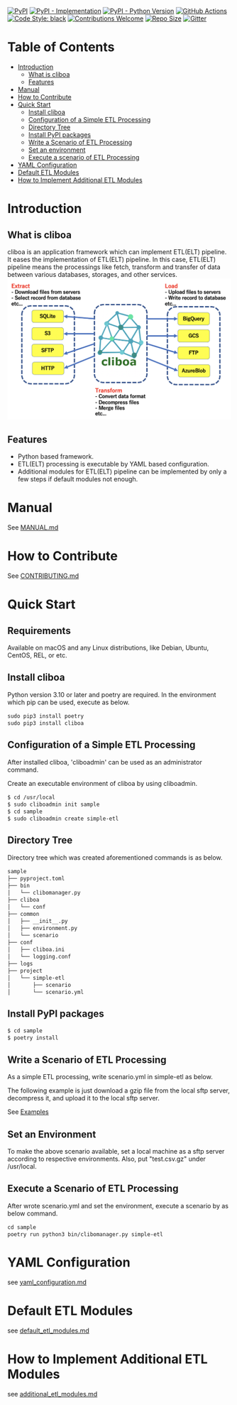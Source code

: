 [![PyPI](https://img.shields.io/pypi/v/cliboa?style=flat-square)](https://pypi.org/project/cliboa)
[![PyPI - Implementation](https://img.shields.io/pypi/implementation/cliboa?style=flat-square)](https://pypi.org/project/cliboa)
[![PyPI - Python Version](https://img.shields.io/pypi/pyversions/cliboa?style=flat-square)](https://pypi.org/project/cliboa)
[![GitHub Actions](https://github.com/BrainPad/cliboa/actions/workflows/test.yaml/badge.svg)](https://github.com/BrainPad/cliboa/actions/workflows/test.yaml)
[![Code Style:
black](https://img.shields.io/badge/code%20style-black-000000.svg?style=flat-square)](https://github.com/psf/black)
[![Contributions Welcome](https://img.shields.io/static/v1.svg?label=Contributions&message=Welcome&color=0059b3&style=flat-square)](https://github.com/BrainPad/cliboa/blob/master/CONTRIBUTING.md)
[![Repo Size](https://img.shields.io/github/repo-size/BrainPad/cliboa)](https://github.com/BrainPad/cliboa)
[![Gitter](https://badges.gitter.im/cliboa/users.svg)](https://gitter.im/cliboa/users?utm_source=badge&utm_medium=badge&utm_campaign=pr-badge)


# Table of Contents
* [Introduction](#introduction)
  * [What is cliboa](#what-is-cliboa)
  * [Features](#features)
* [Manual](#manual)
* [How to Contribute](#how-to-contribute)
* [Quick Start](#quick-start)
  * [Install cliboa](#install-cliboa)
  * [Configuration of a Simple ETL Processing](#configuration-of-a-simple-etl-processing)
  * [Directory Tree](#directory-tree)
  * [Install PyPI packages](#install-pypi-packages)
  * [Write a Scenario of ETL Processing](#write-a-scenario-of-etl-processing)
  * [Set an environment](#set-an-environment)
  * [Execute a scenario of ETL Processing](#execute-a-scenario-of-etl-processing)
* [YAML Configuration](#yaml-configuration)
* [Default ETL Modules](#default-etl-modules)
* [How to Implement Additional ETL Modules](#how-to-implement-additional-etl-modules)

# Introduction
## What is cliboa
cliboa is an application framework which can implement ETL(ELT) pipeline. It eases the implementation of ETL(ELT) pipeline. In this case, ETL(ELT) pipeline means the processings like fetch, transform and transfer of data between various databases, storages, and other services.
![](/img/cliboa_brief.png)

## Features
- Python based framework.
- ETL(ELT) processing is executable by YAML based configuration.
- Additional modules for ETL(ELT) pipeline can be implemented by only a few steps if default modules not enough.

# Manual
See [MANUAL.md](/MANUAL.md)

# How to Contribute
See [CONTRIBUTING.md](/CONTRIBUTING.md)


# Quick Start
## Requirements
Available on macOS and any Linux distributions, like Debian, Ubuntu, CentOS, REL, or etc.

## Install cliboa
Python version 3.10 or later and poetry are required. In the environment which pip can be used, execute as below.

```
sudo pip3 install poetry
sudo pip3 install cliboa
```

## Configuration of a Simple ETL Processing
After installed cliboa, 'cliboadmin' can be used as an administrator command. 

Create an executable environment of cliboa by using cliboadmin.

```
$ cd /usr/local
$ sudo cliboadmin init sample
$ cd sample
$ sudo cliboadmin create simple-etl
```

## Directory Tree
Directory tree which was created aforementioned commands is as below.

```
sample
├── pyproject.toml
├── bin
│   └── clibomanager.py
├── cliboa
│   └── conf
├── common
│   ├── __init__.py
│   ├── environment.py
│   └── scenario
├── conf
│   ├── cliboa.ini
│   └── logging.conf
├── logs
├── project
│   └── simple-etl
│       ├── scenario
│       └── scenario.yml
```

## Install PyPI packages
```
$ cd sample
$ poetry install
```

## Write a Scenario of ETL Processing
As a simple ETL processing, write scenario.yml in simple-etl as below.

The following example is just download a gzip file from the local sftp server, decompress it, and upload it to the local sftp server.

See [Examples](docs/yaml_configuration.md#examples)

## Set an Environment
To make the above scenario available, set a local machine as a sftp server according to respective environments. Also, put "test.csv.gz" under /usr/local.

## Execute a Scenario of ETL Processing
After wrote scenario.yml and set the environment, execute a scenario by as below command.
```
cd sample
poetry run python3 bin/clibomanager.py simple-etl
```

# YAML Configuration
see [yaml_configuration.md](/docs/yaml_configuration.md)

# Default ETL Modules
see [default_etl_modules.md](/docs/default_etl_modules.md)

# How to Implement Additional ETL Modules
see [additional_etl_modules.md](/docs/additional_etl_modules.md)

